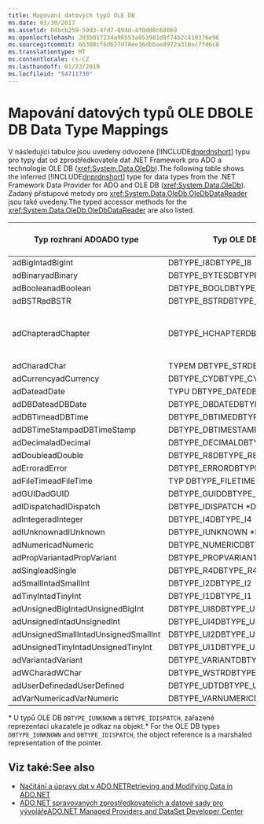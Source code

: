 ```yaml
---
title: Mapování datových typů OLE DB
ms.date: 03/30/2017
ms.assetid: 04bcb259-59d3-4fd7-894d-4f0dd0c68069
ms.openlocfilehash: 203b017234a98553a053981d8f74b2c419376e96
ms.sourcegitcommit: 6b308cf6d627d78ee36dbbae8972a310ac7fd6c8
ms.translationtype: MT
ms.contentlocale: cs-CZ
ms.lasthandoff: 01/23/2019
ms.locfileid: "54711730"
---
```

# <a name="ole-db-data-type-mappings"></a><span data-ttu-id="f4aad-102">Mapování datových typů OLE DB</span><span class="sxs-lookup"><span data-stu-id="f4aad-102">OLE DB Data Type Mappings</span></span>
<span data-ttu-id="f4aad-103">V následující tabulce jsou uvedeny odvozené [!INCLUDE[dnprdnshort](../../../../includes/dnprdnshort-md.md)] typu pro typy dat od zprostředkovatele dat .NET Framework pro ADO a technologie OLE DB (<xref:System.Data.OleDb>).</span><span class="sxs-lookup"><span data-stu-id="f4aad-103">The following table shows the inferred [!INCLUDE[dnprdnshort](../../../../includes/dnprdnshort-md.md)] type for data types from the .NET Framework Data Provider for ADO and OLE DB (<xref:System.Data.OleDb>).</span></span> <span data-ttu-id="f4aad-104">Zadaný přístupové metody pro <xref:System.Data.OleDb.OleDbDataReader> jsou také uvedeny.</span><span class="sxs-lookup"><span data-stu-id="f4aad-104">The typed accessor methods for the <xref:System.Data.OleDb.OleDbDataReader> are also listed.</span></span>  
  
|<span data-ttu-id="f4aad-105">Typ rozhraní ADO</span><span class="sxs-lookup"><span data-stu-id="f4aad-105">ADO type</span></span>|<span data-ttu-id="f4aad-106">Typ OLE DB</span><span class="sxs-lookup"><span data-stu-id="f4aad-106">OLE DB type</span></span>|[!INCLUDE[dnprdnshort](../../../../includes/dnprdnshort-md.md)] <span data-ttu-id="f4aad-107">Typ</span><span class="sxs-lookup"><span data-stu-id="f4aad-107">type</span></span>|[!INCLUDE[dnprdnshort](../../../../includes/dnprdnshort-md.md)] <span data-ttu-id="f4aad-108">Zadaný přístupový objekt</span><span class="sxs-lookup"><span data-stu-id="f4aad-108">typed accessor</span></span>|  
|--------------|-----------------|----------------------------------------------------------------------|--------------------------------------------------------------------------------|  
|<span data-ttu-id="f4aad-109">adBigInt</span><span class="sxs-lookup"><span data-stu-id="f4aad-109">adBigInt</span></span>|<span data-ttu-id="f4aad-110">DBTYPE_I8</span><span class="sxs-lookup"><span data-stu-id="f4aad-110">DBTYPE_I8</span></span>|<span data-ttu-id="f4aad-111">Int64</span><span class="sxs-lookup"><span data-stu-id="f4aad-111">Int64</span></span>|<span data-ttu-id="f4aad-112">GetInt64()</span><span class="sxs-lookup"><span data-stu-id="f4aad-112">GetInt64()</span></span>|  
|<span data-ttu-id="f4aad-113">adBinary</span><span class="sxs-lookup"><span data-stu-id="f4aad-113">adBinary</span></span>|<span data-ttu-id="f4aad-114">DBTYPE_BYTES</span><span class="sxs-lookup"><span data-stu-id="f4aad-114">DBTYPE_BYTES</span></span>|<span data-ttu-id="f4aad-115">Byte]</span><span class="sxs-lookup"><span data-stu-id="f4aad-115">Byte[]</span></span>|<span data-ttu-id="f4aad-116">GetBytes()</span><span class="sxs-lookup"><span data-stu-id="f4aad-116">GetBytes()</span></span>|  
|<span data-ttu-id="f4aad-117">adBoolean</span><span class="sxs-lookup"><span data-stu-id="f4aad-117">adBoolean</span></span>|<span data-ttu-id="f4aad-118">DBTYPE_BOOL</span><span class="sxs-lookup"><span data-stu-id="f4aad-118">DBTYPE_BOOL</span></span>|<span data-ttu-id="f4aad-119">Boolean</span><span class="sxs-lookup"><span data-stu-id="f4aad-119">Boolean</span></span>|<span data-ttu-id="f4aad-120">GetBoolean()</span><span class="sxs-lookup"><span data-stu-id="f4aad-120">GetBoolean()</span></span>|  
|<span data-ttu-id="f4aad-121">adBSTR</span><span class="sxs-lookup"><span data-stu-id="f4aad-121">adBSTR</span></span>|<span data-ttu-id="f4aad-122">DBTYPE_BSTR</span><span class="sxs-lookup"><span data-stu-id="f4aad-122">DBTYPE_BSTR</span></span>|<span data-ttu-id="f4aad-123">String</span><span class="sxs-lookup"><span data-stu-id="f4aad-123">String</span></span>|<span data-ttu-id="f4aad-124">GetString()</span><span class="sxs-lookup"><span data-stu-id="f4aad-124">GetString()</span></span>|  
|<span data-ttu-id="f4aad-125">adChapter</span><span class="sxs-lookup"><span data-stu-id="f4aad-125">adChapter</span></span>|<span data-ttu-id="f4aad-126">DBTYPE_HCHAPTER</span><span class="sxs-lookup"><span data-stu-id="f4aad-126">DBTYPE_HCHAPTER</span></span>|<span data-ttu-id="f4aad-127">Podporují `DataReader`.</span><span class="sxs-lookup"><span data-stu-id="f4aad-127">Supported through the `DataReader`.</span></span> <span data-ttu-id="f4aad-128">Zobrazit [načítání dat pomocí čtečky dat](../../../../docs/framework/data/adonet/retrieving-data-using-a-datareader.md).</span><span class="sxs-lookup"><span data-stu-id="f4aad-128">See [Retrieving Data Using a DataReader](../../../../docs/framework/data/adonet/retrieving-data-using-a-datareader.md).</span></span>|<span data-ttu-id="f4aad-129">GetValue()</span><span class="sxs-lookup"><span data-stu-id="f4aad-129">GetValue()</span></span>|  
|<span data-ttu-id="f4aad-130">adChar</span><span class="sxs-lookup"><span data-stu-id="f4aad-130">adChar</span></span>|<span data-ttu-id="f4aad-131">TYPEM DBTYPE_STR</span><span class="sxs-lookup"><span data-stu-id="f4aad-131">DBTYPE_STR</span></span>|<span data-ttu-id="f4aad-132">String</span><span class="sxs-lookup"><span data-stu-id="f4aad-132">String</span></span>|<span data-ttu-id="f4aad-133">GetString()</span><span class="sxs-lookup"><span data-stu-id="f4aad-133">GetString()</span></span>|  
|<span data-ttu-id="f4aad-134">adCurrency</span><span class="sxs-lookup"><span data-stu-id="f4aad-134">adCurrency</span></span>|<span data-ttu-id="f4aad-135">DBTYPE_CY</span><span class="sxs-lookup"><span data-stu-id="f4aad-135">DBTYPE_CY</span></span>|<span data-ttu-id="f4aad-136">Desetinné číslo</span><span class="sxs-lookup"><span data-stu-id="f4aad-136">Decimal</span></span>|<span data-ttu-id="f4aad-137">GetDecimal()</span><span class="sxs-lookup"><span data-stu-id="f4aad-137">GetDecimal()</span></span>|  
|<span data-ttu-id="f4aad-138">adDate</span><span class="sxs-lookup"><span data-stu-id="f4aad-138">adDate</span></span>|<span data-ttu-id="f4aad-139">TYPU DBTYPE_DATE</span><span class="sxs-lookup"><span data-stu-id="f4aad-139">DBTYPE_DATE</span></span>|<span data-ttu-id="f4aad-140">DateTime</span><span class="sxs-lookup"><span data-stu-id="f4aad-140">DateTime</span></span>|<span data-ttu-id="f4aad-141">GetDateTime()</span><span class="sxs-lookup"><span data-stu-id="f4aad-141">GetDateTime()</span></span>|  
|<span data-ttu-id="f4aad-142">adDBDate</span><span class="sxs-lookup"><span data-stu-id="f4aad-142">adDBDate</span></span>|<span data-ttu-id="f4aad-143">DBTYPE_DBDATE</span><span class="sxs-lookup"><span data-stu-id="f4aad-143">DBTYPE_DBDATE</span></span>|<span data-ttu-id="f4aad-144">DateTime</span><span class="sxs-lookup"><span data-stu-id="f4aad-144">DateTime</span></span>|<span data-ttu-id="f4aad-145">GetDateTime()</span><span class="sxs-lookup"><span data-stu-id="f4aad-145">GetDateTime()</span></span>|  
|<span data-ttu-id="f4aad-146">adDBTime</span><span class="sxs-lookup"><span data-stu-id="f4aad-146">adDBTime</span></span>|<span data-ttu-id="f4aad-147">DBTYPE_DBTIME</span><span class="sxs-lookup"><span data-stu-id="f4aad-147">DBTYPE_DBTIME</span></span>|<span data-ttu-id="f4aad-148">DateTime</span><span class="sxs-lookup"><span data-stu-id="f4aad-148">DateTime</span></span>|<span data-ttu-id="f4aad-149">GetDateTime()</span><span class="sxs-lookup"><span data-stu-id="f4aad-149">GetDateTime()</span></span>|  
|<span data-ttu-id="f4aad-150">adDBTimeStamp</span><span class="sxs-lookup"><span data-stu-id="f4aad-150">adDBTimeStamp</span></span>|<span data-ttu-id="f4aad-151">DBTYPE_DBTIMESTAMP</span><span class="sxs-lookup"><span data-stu-id="f4aad-151">DBTYPE_DBTIMESTAMP</span></span>|<span data-ttu-id="f4aad-152">DateTime</span><span class="sxs-lookup"><span data-stu-id="f4aad-152">DateTime</span></span>|<span data-ttu-id="f4aad-153">GetDateTime()</span><span class="sxs-lookup"><span data-stu-id="f4aad-153">GetDateTime()</span></span>|  
|<span data-ttu-id="f4aad-154">adDecimal</span><span class="sxs-lookup"><span data-stu-id="f4aad-154">adDecimal</span></span>|<span data-ttu-id="f4aad-155">DBTYPE_DECIMAL</span><span class="sxs-lookup"><span data-stu-id="f4aad-155">DBTYPE_DECIMAL</span></span>|<span data-ttu-id="f4aad-156">Desetinné číslo</span><span class="sxs-lookup"><span data-stu-id="f4aad-156">Decimal</span></span>|<span data-ttu-id="f4aad-157">GetDecimal()</span><span class="sxs-lookup"><span data-stu-id="f4aad-157">GetDecimal()</span></span>|  
|<span data-ttu-id="f4aad-158">adDouble</span><span class="sxs-lookup"><span data-stu-id="f4aad-158">adDouble</span></span>|<span data-ttu-id="f4aad-159">DBTYPE_R8</span><span class="sxs-lookup"><span data-stu-id="f4aad-159">DBTYPE_R8</span></span>|<span data-ttu-id="f4aad-160">Double</span><span class="sxs-lookup"><span data-stu-id="f4aad-160">Double</span></span>|<span data-ttu-id="f4aad-161">GetDouble()</span><span class="sxs-lookup"><span data-stu-id="f4aad-161">GetDouble()</span></span>|  
|<span data-ttu-id="f4aad-162">adError</span><span class="sxs-lookup"><span data-stu-id="f4aad-162">adError</span></span>|<span data-ttu-id="f4aad-163">DBTYPE_ERROR</span><span class="sxs-lookup"><span data-stu-id="f4aad-163">DBTYPE_ERROR</span></span>|<span data-ttu-id="f4aad-164">ExternalException</span><span class="sxs-lookup"><span data-stu-id="f4aad-164">ExternalException</span></span>|<span data-ttu-id="f4aad-165">GetValue()</span><span class="sxs-lookup"><span data-stu-id="f4aad-165">GetValue()</span></span>|  
|<span data-ttu-id="f4aad-166">adFileTime</span><span class="sxs-lookup"><span data-stu-id="f4aad-166">adFileTime</span></span>|<span data-ttu-id="f4aad-167">TYP DBTYPE_FILETIME</span><span class="sxs-lookup"><span data-stu-id="f4aad-167">DBTYPE_FILETIME</span></span>|<span data-ttu-id="f4aad-168">DateTime</span><span class="sxs-lookup"><span data-stu-id="f4aad-168">DateTime</span></span>|<span data-ttu-id="f4aad-169">GetDateTime()</span><span class="sxs-lookup"><span data-stu-id="f4aad-169">GetDateTime()</span></span>|  
|<span data-ttu-id="f4aad-170">adGUID</span><span class="sxs-lookup"><span data-stu-id="f4aad-170">adGUID</span></span>|<span data-ttu-id="f4aad-171">DBTYPE_GUID</span><span class="sxs-lookup"><span data-stu-id="f4aad-171">DBTYPE_GUID</span></span>|<span data-ttu-id="f4aad-172">Guid</span><span class="sxs-lookup"><span data-stu-id="f4aad-172">Guid</span></span>|<span data-ttu-id="f4aad-173">GetGuid()</span><span class="sxs-lookup"><span data-stu-id="f4aad-173">GetGuid()</span></span>|  
|<span data-ttu-id="f4aad-174">adIDispatch</span><span class="sxs-lookup"><span data-stu-id="f4aad-174">adIDispatch</span></span>|<span data-ttu-id="f4aad-175">DBTYPE_IDISPATCH \*</span><span class="sxs-lookup"><span data-stu-id="f4aad-175">DBTYPE_IDISPATCH \*</span></span>|<span data-ttu-id="f4aad-176">Objekt</span><span class="sxs-lookup"><span data-stu-id="f4aad-176">Object</span></span>|<span data-ttu-id="f4aad-177">GetValue()</span><span class="sxs-lookup"><span data-stu-id="f4aad-177">GetValue()</span></span>|  
|<span data-ttu-id="f4aad-178">adInteger</span><span class="sxs-lookup"><span data-stu-id="f4aad-178">adInteger</span></span>|<span data-ttu-id="f4aad-179">DBTYPE_I4</span><span class="sxs-lookup"><span data-stu-id="f4aad-179">DBTYPE_I4</span></span>|<span data-ttu-id="f4aad-180">Int32</span><span class="sxs-lookup"><span data-stu-id="f4aad-180">Int32</span></span>|<span data-ttu-id="f4aad-181">GetInt32()</span><span class="sxs-lookup"><span data-stu-id="f4aad-181">GetInt32()</span></span>|  
|<span data-ttu-id="f4aad-182">adIUnknown</span><span class="sxs-lookup"><span data-stu-id="f4aad-182">adIUnknown</span></span>|<span data-ttu-id="f4aad-183">DBTYPE_IUNKNOWN \*</span><span class="sxs-lookup"><span data-stu-id="f4aad-183">DBTYPE_IUNKNOWN \*</span></span>|<span data-ttu-id="f4aad-184">Objekt</span><span class="sxs-lookup"><span data-stu-id="f4aad-184">Object</span></span>|<span data-ttu-id="f4aad-185">GetValue()</span><span class="sxs-lookup"><span data-stu-id="f4aad-185">GetValue()</span></span>|  
|<span data-ttu-id="f4aad-186">adNumeric</span><span class="sxs-lookup"><span data-stu-id="f4aad-186">adNumeric</span></span>|<span data-ttu-id="f4aad-187">DBTYPE_NUMERIC</span><span class="sxs-lookup"><span data-stu-id="f4aad-187">DBTYPE_NUMERIC</span></span>|<span data-ttu-id="f4aad-188">Desetinné číslo</span><span class="sxs-lookup"><span data-stu-id="f4aad-188">Decimal</span></span>|<span data-ttu-id="f4aad-189">GetDecimal()</span><span class="sxs-lookup"><span data-stu-id="f4aad-189">GetDecimal()</span></span>|  
|<span data-ttu-id="f4aad-190">adPropVariant</span><span class="sxs-lookup"><span data-stu-id="f4aad-190">adPropVariant</span></span>|<span data-ttu-id="f4aad-191">DBTYPE_PROPVARIANT</span><span class="sxs-lookup"><span data-stu-id="f4aad-191">DBTYPE_PROPVARIANT</span></span>|<span data-ttu-id="f4aad-192">Objekt</span><span class="sxs-lookup"><span data-stu-id="f4aad-192">Object</span></span>|<span data-ttu-id="f4aad-193">GetValue()</span><span class="sxs-lookup"><span data-stu-id="f4aad-193">GetValue()</span></span>|  
|<span data-ttu-id="f4aad-194">adSingle</span><span class="sxs-lookup"><span data-stu-id="f4aad-194">adSingle</span></span>|<span data-ttu-id="f4aad-195">DBTYPE_R4</span><span class="sxs-lookup"><span data-stu-id="f4aad-195">DBTYPE_R4</span></span>|<span data-ttu-id="f4aad-196">Single</span><span class="sxs-lookup"><span data-stu-id="f4aad-196">Single</span></span>|<span data-ttu-id="f4aad-197">GetFloat()</span><span class="sxs-lookup"><span data-stu-id="f4aad-197">GetFloat()</span></span>|  
|<span data-ttu-id="f4aad-198">adSmallInt</span><span class="sxs-lookup"><span data-stu-id="f4aad-198">adSmallInt</span></span>|<span data-ttu-id="f4aad-199">DBTYPE_I2</span><span class="sxs-lookup"><span data-stu-id="f4aad-199">DBTYPE_I2</span></span>|<span data-ttu-id="f4aad-200">Int16</span><span class="sxs-lookup"><span data-stu-id="f4aad-200">Int16</span></span>|<span data-ttu-id="f4aad-201">GetInt16()</span><span class="sxs-lookup"><span data-stu-id="f4aad-201">GetInt16()</span></span>|  
|<span data-ttu-id="f4aad-202">adTinyInt</span><span class="sxs-lookup"><span data-stu-id="f4aad-202">adTinyInt</span></span>|<span data-ttu-id="f4aad-203">DBTYPE_I1</span><span class="sxs-lookup"><span data-stu-id="f4aad-203">DBTYPE_I1</span></span>|<span data-ttu-id="f4aad-204">Byte</span><span class="sxs-lookup"><span data-stu-id="f4aad-204">Byte</span></span>|<span data-ttu-id="f4aad-205">GetByte()</span><span class="sxs-lookup"><span data-stu-id="f4aad-205">GetByte()</span></span>|  
|<span data-ttu-id="f4aad-206">adUnsignedBigInt</span><span class="sxs-lookup"><span data-stu-id="f4aad-206">adUnsignedBigInt</span></span>|<span data-ttu-id="f4aad-207">DBTYPE_UI8</span><span class="sxs-lookup"><span data-stu-id="f4aad-207">DBTYPE_UI8</span></span>|<span data-ttu-id="f4aad-208">UInt64</span><span class="sxs-lookup"><span data-stu-id="f4aad-208">UInt64</span></span>|<span data-ttu-id="f4aad-209">GetValue()</span><span class="sxs-lookup"><span data-stu-id="f4aad-209">GetValue()</span></span>|  
|<span data-ttu-id="f4aad-210">adUnsignedInt</span><span class="sxs-lookup"><span data-stu-id="f4aad-210">adUnsignedInt</span></span>|<span data-ttu-id="f4aad-211">DBTYPE_UI4</span><span class="sxs-lookup"><span data-stu-id="f4aad-211">DBTYPE_UI4</span></span>|<span data-ttu-id="f4aad-212">UInt32</span><span class="sxs-lookup"><span data-stu-id="f4aad-212">UInt32</span></span>|<span data-ttu-id="f4aad-213">GetValue()</span><span class="sxs-lookup"><span data-stu-id="f4aad-213">GetValue()</span></span>|  
|<span data-ttu-id="f4aad-214">adUnsignedSmallInt</span><span class="sxs-lookup"><span data-stu-id="f4aad-214">adUnsignedSmallInt</span></span>|<span data-ttu-id="f4aad-215">DBTYPE_UI2</span><span class="sxs-lookup"><span data-stu-id="f4aad-215">DBTYPE_UI2</span></span>|<span data-ttu-id="f4aad-216">UInt16</span><span class="sxs-lookup"><span data-stu-id="f4aad-216">UInt16</span></span>|<span data-ttu-id="f4aad-217">GetValue()</span><span class="sxs-lookup"><span data-stu-id="f4aad-217">GetValue()</span></span>|  
|<span data-ttu-id="f4aad-218">adUnsignedTinyInt</span><span class="sxs-lookup"><span data-stu-id="f4aad-218">adUnsignedTinyInt</span></span>|<span data-ttu-id="f4aad-219">DBTYPE_UI1</span><span class="sxs-lookup"><span data-stu-id="f4aad-219">DBTYPE_UI1</span></span>|<span data-ttu-id="f4aad-220">Byte</span><span class="sxs-lookup"><span data-stu-id="f4aad-220">Byte</span></span>|<span data-ttu-id="f4aad-221">GetByte()</span><span class="sxs-lookup"><span data-stu-id="f4aad-221">GetByte()</span></span>|  
|<span data-ttu-id="f4aad-222">adVariant</span><span class="sxs-lookup"><span data-stu-id="f4aad-222">adVariant</span></span>|<span data-ttu-id="f4aad-223">DBTYPE_VARIANT</span><span class="sxs-lookup"><span data-stu-id="f4aad-223">DBTYPE_VARIANT</span></span>|<span data-ttu-id="f4aad-224">Objekt</span><span class="sxs-lookup"><span data-stu-id="f4aad-224">Object</span></span>|<span data-ttu-id="f4aad-225">GetValue()</span><span class="sxs-lookup"><span data-stu-id="f4aad-225">GetValue()</span></span>|  
|<span data-ttu-id="f4aad-226">adWChar</span><span class="sxs-lookup"><span data-stu-id="f4aad-226">adWChar</span></span>|<span data-ttu-id="f4aad-227">DBTYPE_WSTR</span><span class="sxs-lookup"><span data-stu-id="f4aad-227">DBTYPE_WSTR</span></span>|<span data-ttu-id="f4aad-228">String</span><span class="sxs-lookup"><span data-stu-id="f4aad-228">String</span></span>|<span data-ttu-id="f4aad-229">GetString()</span><span class="sxs-lookup"><span data-stu-id="f4aad-229">GetString()</span></span>|  
|<span data-ttu-id="f4aad-230">adUserDefined</span><span class="sxs-lookup"><span data-stu-id="f4aad-230">adUserDefined</span></span>|<span data-ttu-id="f4aad-231">DBTYPE_UDT</span><span class="sxs-lookup"><span data-stu-id="f4aad-231">DBTYPE_UDT</span></span>|<span data-ttu-id="f4aad-232">Nepodporuje se</span><span class="sxs-lookup"><span data-stu-id="f4aad-232">not supported</span></span>||  
|<span data-ttu-id="f4aad-233">adVarNumeric</span><span class="sxs-lookup"><span data-stu-id="f4aad-233">adVarNumeric</span></span>|<span data-ttu-id="f4aad-234">DBTYPE_VARNUMERIC</span><span class="sxs-lookup"><span data-stu-id="f4aad-234">DBTYPE_VARNUMERIC</span></span>|<span data-ttu-id="f4aad-235">Nepodporuje se</span><span class="sxs-lookup"><span data-stu-id="f4aad-235">not supported</span></span>||  
  
 <span data-ttu-id="f4aad-236">\* U typů OLE DB `DBTYPE_IUNKNOWN` a `DBTYPE_IDISPATCH`, zařazené reprezentaci ukazatele je odkaz na objekt.</span><span class="sxs-lookup"><span data-stu-id="f4aad-236">\* For the OLE DB types `DBTYPE_IUNKNOWN` and `DBTYPE_IDISPATCH`, the object reference is a marshaled representation of the pointer.</span></span>  
  
## <a name="see-also"></a><span data-ttu-id="f4aad-237">Viz také:</span><span class="sxs-lookup"><span data-stu-id="f4aad-237">See also</span></span>
- [<span data-ttu-id="f4aad-238">Načítání a úpravy dat v ADO.NET</span><span class="sxs-lookup"><span data-stu-id="f4aad-238">Retrieving and Modifying Data in ADO.NET</span></span>](../../../../docs/framework/data/adonet/retrieving-and-modifying-data.md)
- [<span data-ttu-id="f4aad-239">ADO.NET spravovaných zprostředkovatelích a datové sady pro vývojáře</span><span class="sxs-lookup"><span data-stu-id="f4aad-239">ADO.NET Managed Providers and DataSet Developer Center</span></span>](https://go.microsoft.com/fwlink/?LinkId=217917)
